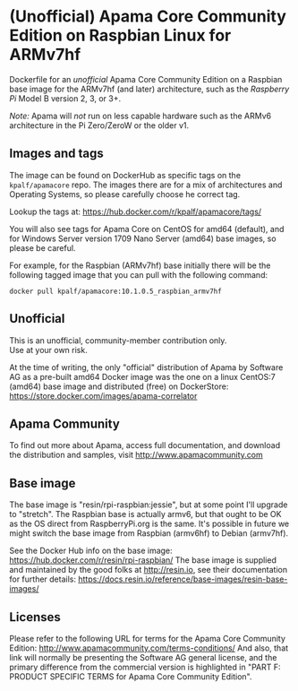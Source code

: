 # (Unofficial) Apama Core Community Edition on Raspbian Linux for ARMv7hf 
Dockerfile for an _unofficial_ Apama Core Community Edition on a Raspbian base image for the 
ARMv7hf (and later) architecture, such as the *Raspberry Pi* Model B version 2, 3, or 3+.  

*Note:* Apama will _not_ run on less capable hardware such as the ARMv6 architecture in the Pi Zero/ZeroW or the older v1.

## Images and tags
The image can be found on DockerHub as specific tags on the `kpalf/apamacore` repo.  The images there are for a mix of architectures and Operating Systems, so please carefully choose he correct tag.

Lookup the tags at: https://hub.docker.com/r/kpalf/apamacore/tags/

You will also see tags for Apama Core on CentOS for amd64 (default), and for Windows Server version 1709 Nano Server (amd64) base images, so please be careful.

For example, for the Raspbian (ARMv7hf) base initially there will be the following tagged image that you can pull with the following command:
```
docker pull kpalf/apamacore:10.1.0.5_raspbian_armv7hf
```

## Unofficial
This is an unofficial, community-member contribution only.  
Use at your own risk.

At the time of writing, the only "official" distribution of Apama by Software AG as a pre-built amd64 Docker image was the one on a linux CentOS:7 (amd64) base image and distributed (free) on DockerStore: https://store.docker.com/images/apama-correlator

## Apama Community
To find out more about Apama, access full documentation, and download the distribution and samples, visit http://www.apamacommunity.com


## Base image
The base image is "resin/rpi-raspbian:jessie", but at some point I'll upgrade to "stretch".
The Raspbian base is actually armv6, but that ought to be OK as the OS direct from RaspberryPi.org is the same.
It's possible in future we might switch the base image from Raspbian (armv6hf) to Debian (armv7hf).

See the Docker Hub info on the base image: https://hub.docker.com/r/resin/rpi-raspbian/
The base image is supplied and maintained by the good folks at http://resin.io, see their
documentation for further details: https://docs.resin.io/reference/base-images/resin-base-images/


## Licenses
Please refer to the following URL for terms for the Apama Core Community Edition:
http://www.apamacommunity.com/terms-conditions/
And also, that link will normally be presenting the Software AG general license, and the primary difference from the commercial version is highlighted in "PART F: PRODUCT SPECIFIC TERMS for Apama Core Community Edition".

